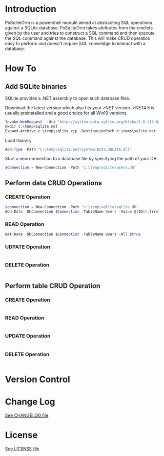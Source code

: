 # Introduction

PsSqliteOrm is a powershell module aimed at abstracting SQL operations against a SQLite database. PsSqliteOrm takes attributes from the cmdlets given by the user and tries to construct a SQL command
and then execute the SQL command against the database. This will make CRUD operatios easy to perform
and doesn't require SQL knoweldge to interact with a database.

# How To

## Add SQLite binaries

SQLite provides a .NET assembly to open such database files.

Download the latest version which also fits your >NET version. >NET4.5 is usually preinstalled and a good choice for all Win10 versions.

```powershell
Invoke-WebRequest  -Uri "http://system.data.sqlite.org/blobs/1.0.113.0/sqlite-netFx45-binary-x64-2012-1.0.113.0.zip" -OutFile "C:\temp\sqlite.zip"
mkdir c:\temp\sqlite.net
Expand-Archive c:\temp\sqlite.zip -DestinationPath c:\temp\sqlite.net
```

Load libarary

```powershell
Add-Type -Path "C:\temp\sqlite.net\System.Data.SQLite.dll"
```

Start a new connection to a database file by specifying the path of your DB.

```powershell
$Connection = New-Connection -Path "c:\temp\sqlite\users.db"
```

## Perform data CRUD Operations

### CREATE Operation

```powershell
$connection = New-Connection -Path "c:\temp\sqlite\sqlite.db"
Add-Data -DbConnection $Connection -TableName Users -Value @{ID=1;firstname="Jane";lastname="Doe";age=12;dateCreated="$(get-date)";username='jdoe'}
```

### READ Operation

```powershell
Get-Data -DbConnection $Connection -TableName Users -All $true
```

### UDPATE Operation

```powershell


```

### DELETE Operation

```powershell

```

## Perform table CRUD Operation

### CREATE Operation

```powershell

```

### READ Operation

```powershell

```

### UPDATE Operation

```powershell

```

### DELETE Operation

```powershell

```

# Version Control

# Change Log

[See CHANGELOG file](https://github.com/eldjoko/PsSqliteOrm/blob/master/CHANGELOG.md)
# License

[See LICENSE file](https://github.com/eldjoko/PsSqliteOrm/blob/master/LICENSE)